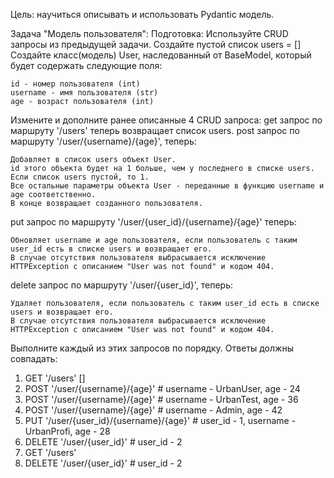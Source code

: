 Цель: научиться описывать и использовать Pydantic модель.

Задача "Модель пользователя":
Подготовка:
Используйте CRUD запросы из предыдущей задачи.
Создайте пустой список users = []
Создайте класс(модель) User, наследованный от BaseModel, который будет содержать следующие поля:

    id - номер пользователя (int)
    username - имя пользователя (str)
    age - возраст пользователя (int)


Измените и дополните ранее описанные 4 CRUD запроса:
get запрос по маршруту '/users' теперь возвращает список users.
post запрос по маршруту '/user/{username}/{age}', теперь:

    Добавляет в список users объект User.
    id этого объекта будет на 1 больше, чем у последнего в списке users. Если список users пустой, то 1.
    Все остальные параметры объекта User - переданные в функцию username и age соответственно.
    В конце возвращает созданного пользователя.

put запрос по маршруту '/user/{user_id}/{username}/{age}' теперь:

    Обновляет username и age пользователя, если пользователь с таким user_id есть в списке users и возвращает его.
    В случае отсутствия пользователя выбрасывается исключение HTTPException с описанием "User was not found" и кодом 404.

delete запрос по маршруту '/user/{user_id}', теперь:

    Удаляет пользователя, если пользователь с таким user_id есть в списке users и возвращает его.
    В случае отсутствия пользователя выбрасывается исключение HTTPException с описанием "User was not found" и кодом 404.

Выполните каждый из этих запросов по порядку. Ответы должны совпадать:
1. GET '/users'
[]
2. POST '/user/{username}/{age}' # username - UrbanUser, age - 24
3. POST '/user/{username}/{age}' # username - UrbanTest, age - 36
4. POST '/user/{username}/{age}' # username - Admin, age - 42
5. PUT '/user/{user_id}/{username}/{age}' # user_id - 1, username - UrbanProfi, age - 28
6. DELETE '/user/{user_id}' # user_id - 2
7. GET '/users'
8. DELETE '/user/{user_id}' # user_id - 2

